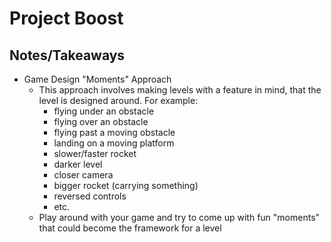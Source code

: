 # Project Boost

## Notes/Takeaways
- Game Design "Moments" Approach
    - This approach involves making levels with a feature in mind, that the level is designed around. For example:
        - flying under an obstacle
        - flying over an obstacle
        - flying past a moving obstacle
        - landing on a moving platform
        - slower/faster rocket
        - darker level
        - closer camera
        - bigger rocket (carrying something)
        - reversed controls
        - etc.
    - Play around with your game and try to come up with fun "moments" that could become the framework for a level